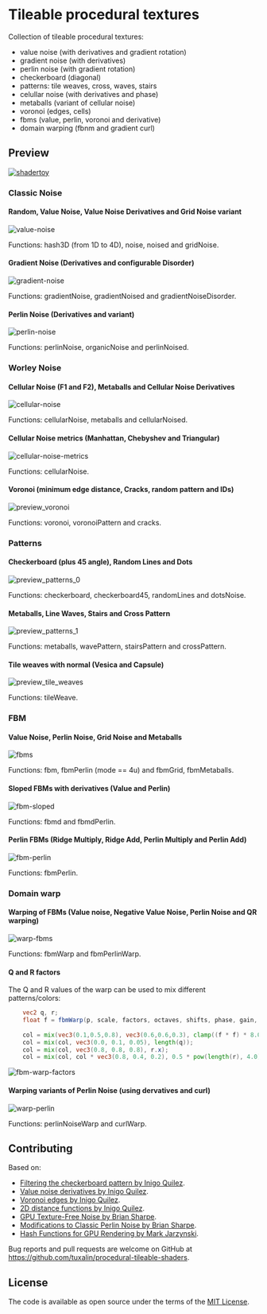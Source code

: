 # Tileable procedural textures
Collection of tileable procedural textures:
- value noise (with derivatives and gradient rotation)
- gradient noise (with derivatives)
- perlin noise (with gradient rotation)
- checkerboard (diagonal)
- patterns: tile weaves, cross, waves, stairs
- celullar noise (with derivatives and phase)
- metaballs (variant of cellular noise)
- voronoi (edges, cells)
- fbms (value, perlin, voronoi and derivative)
- domain warping (fbnm and gradient curl)

## Preview

[![shadertoy](screenshots/preview.png)](https://www.shadertoy.com/view/3sKXWh)

### Classic Noise

#### Random, Value Noise, Value Noise Derivatives and Grid Noise variant
![value-noise](screenshots/preview_value_noise.png)

Functions: hash3D (from 1D to 4D), noise, noised and gridNoise.

#### Gradient Noise (Derivatives and configurable Disorder)
![gradient-noise](screenshots/preview_gradient_noise.png)

Functions: gradientNoise, gradientNoised and gradientNoiseDisorder.

#### Perlin Noise (Derivatives and variant)
![perlin-noise](screenshots/preview_perlin_noise.png)

Functions: perlinNoise, organicNoise and perlinNoised.

### Worley Noise

#### Cellular Noise (F1 and F2), Metaballs and Cellular Noise Derivatives
![cellular-noise](screenshots/preview_cellular.png)

Functions: cellularNoise, metaballs and cellularNoised.

#### Cellular Noise metrics (Manhattan, Chebyshev and Triangular)
![cellular-noise-metrics](screenshots/preview_cellular_metrics.png)

Functions: cellularNoise.

#### Voronoi (minimum edge distance, Cracks, random pattern and IDs)
![preview_voronoi](screenshots/preview_voronoi.png)

Functions: voronoi, voronoiPattern and cracks.

### Patterns

#### Checkerboard (plus 45 angle), Random Lines and Dots  
![preview_patterns_0](screenshots/preview_patterns_0.png)

Functions: checkerboard, checkerboard45, randomLines and dotsNoise.

#### Metaballs, Line Waves, Stairs and Cross Pattern
![preview_patterns_1](screenshots/preview_patterns_1.png)

Functions: metaballs, wavePattern, stairsPattern and crossPattern.

#### Tile weaves with normal (Vesica and Capsule)
![preview_tile_weaves](screenshots/preview_tile_weaves.png)

Functions: tileWeave.

### FBM

#### Value Noise, Perlin Noise, Grid Noise and Metaballs 
![fbms](screenshots/preview_fbms.png)

Functions: fbm, fbmPerlin (mode == 4u)  and fbmGrid, fbmMetaballs.

#### Sloped FBMs with derivatives (Value and Perlin)
![fbm-sloped](screenshots/preview_fbm_sloped.png)

Functions: fbmd and fbmdPerlin.

#### Perlin FBMs (Ridge Multiply, Ridge Add, Perlin Multiply and Perlin Add)
![fbm-perlin](screenshots/preview_fbm_perlin.png)

Functions: fbmPerlin.

### Domain warp

#### Warping of FBMs (Value noise, Negative Value Noise, Perlin Noise and QR warping)
![warp-fbms](screenshots/preview_warp_fbms.png)

Functions: fbmWarp and fbmPerlinWarp.

#### Q and R factors

The Q and R values of the warp can be used to mix different patterns/colors:
```glsl
    vec2 q, r;
    float f = fbmWarp(p, scale, factors, octaves, shifts, phase, gain, vec2(lacunarity), slopeness, 0.0, true, 0.0, q, r);
        
    col = mix(vec3(0.1,0.5,0.8), vec3(0.6,0.6,0.3), clamp((f * f) * 8.0, 0.0, 1.0));
    col = mix(col, vec3(0.0, 0.1, 0.05), length(q));
    col = mix(col, vec3(0.8, 0.8, 0.8), r.x);
    col = mix(col, col * vec3(0.8, 0.4, 0.2), 0.5 * pow(length(r), 4.0));
``` 

![fbm-warp-factors](screenshots/preview_warp_factors.png)

#### Warping variants of Perlin Noise (using dervatives and curl)
![warp-perlin](screenshots/preview_warp_perlin.png)

Functions: perlinNoiseWarp and curlWarp.

## Contributing

Based on:
- [Filtering the checkerboard pattern by Inigo Quilez](https://www.iquilezles.org/www/articles/checkerfiltering/checkerfiltering.htm).
- [Value noise derivatives by Inigo Quilez](https://www.iquilezles.org/www/articles/morenoise/morenoise.htm).
- [Voronoi edges by Inigo Quilez](https://www.iquilezles.org/www/articles/voronoilines/voronoilines.htm).
- [2D distance functions by Inigo Quilez](https://www.iquilezles.org/www/articles/distfunctions2d/distfunctions2d.htm).
- [GPU Texture-Free Noise by Brian Sharpe](https://briansharpe.wordpress.com/2011/10/01/gpu-texture-free-noise/).
- [Modifications to Classic Perlin Noise by Brian Sharpe](https://briansharpe.wordpress.com/2012/03/09/modifications-to-classic-perlin-noise/).
- [Hash Functions for GPU Rendering by Mark Jarzynski](http://www.jcgt.org/published/0009/03/02/).

Bug reports and pull requests are welcome on GitHub at https://github.com/tuxalin/procedural-tileable-shaders.

## License

The code is available as open source under the terms of the [MIT License](http://opensource.org/licenses/MIT).